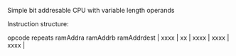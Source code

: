 Simple bit addresable CPU with variable length operands

Instruction structure:

  opcode repeats ramAddra  ramAddrb  ramAddrdest 
| xxxx  |   xx	|   xxxx  | xxxx    |   xxxx    | 





